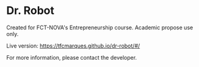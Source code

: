 # Dr. Robot

Created for FCT-NOVA's Entrepreneurship course. Academic propose use only.

Live version: https://tfcmarques.github.io/dr-robot/#/

For more information, please contact the developer.
